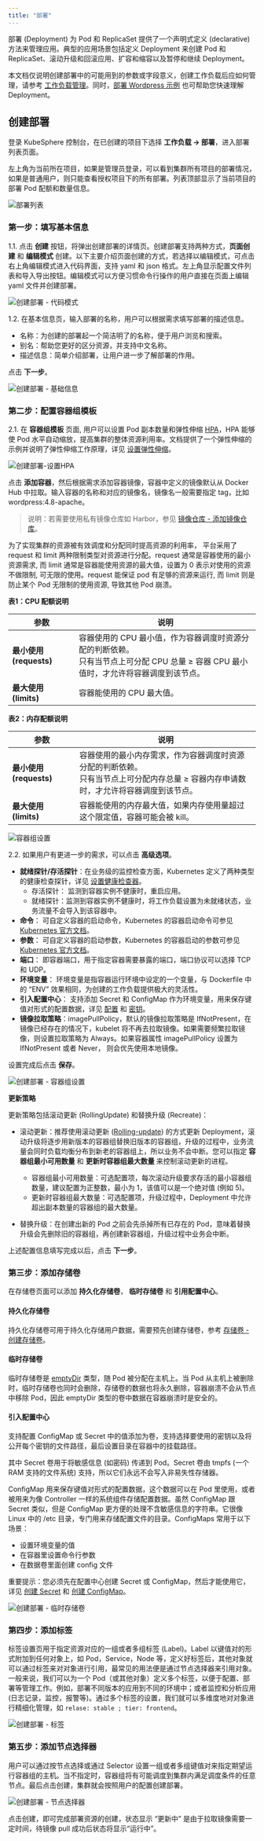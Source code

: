 ```yaml
---
title: "部署"
---
```


部署 (Deployment) 为 Pod 和 ReplicaSet 提供了一个声明式定义 (declarative) 方法来管理应用。典型的应用场景包括定义 Deployment 来创建 Pod 和 ReplicaSet、滚动升级和回滚应用、扩容和缩容以及暂停和继续 Deployment。

本文档仅说明创建部署中的可能用到的参数或字段意义，创建工作负载后应如何管理，请参考 [工作负载管理](../../workload/workload-management/)。同时，[部署 Wordpress 示例](../../quick-start/wordpress-deployment/) 也可帮助您快速理解 Deployment。

## 创建部署

登录 KubeSphere 控制台，在已创建的项目下选择 **工作负载 → 部署**，进入部署列表页面。

左上角为当前所在项目，如果是管理员登录，可以看到集群所有项目的部署情况，如果是普通用户，则只能查看授权项目下的所有部署。列表顶部显示了当前项目的部署 Pod 配额和数量信息。

![部署列表](/ae_deployment_list.png)

### 第一步：填写基本信息

1.1. 点击 **创建** 按钮，将弹出创建部署的详情页。创建部署支持两种方式，**页面创建** 和 **编辑模式** 创建。以下主要介绍页面创建的方式，若选择以编辑模式，可点击右上角编辑模式进入代码界面，支持 yaml 和 json 格式。左上角显示配置文件列表和导入导出按钮。编辑模式可以方便习惯命令行操作的用户直接在页面上编辑 yaml 文件并创建部署。

![创建部署 - 代码模式](/ae_deployment_command.png)


1.2. 在基本信息页，输入部署的名称，用户可以根据需求填写部署的描述信息。

- 名称：为创建的部署起一个简洁明了的名称，便于用户浏览和搜索。
- 别名：帮助您更好的区分资源，并支持中文名称。
- 描述信息：简单介绍部署，让用户进一步了解部署的作用。

点击 **下一步**。

![创建部署 - 基础信息](/ae_deployment_create_basic.png)

### 第二步：配置容器组模板

2.1. 在 **容器组模板** 页面, 用户可以设置 Pod 副本数量和弹性伸缩 [HPA](https://kubernetes.io/docs/tasks/run-application/horizontal-pod-autoscale-walkthrough)，HPA 能够使 Pod 水平自动缩放，提高集群的整体资源利用率。文档提供了一个弹性伸缩的示例并说明了弹性伸缩工作原理，详见 [设置弹性伸缩](../../quick-start/hpa)。

![创建部署-设置HPA](/ae_deployment_HPA_setting.png)

点击 **添加容器**，然后根据需求添加容器镜像，容器中定义的镜像默认从 Docker Hub 中拉取。输入容器的名称和对应的镜像名，镜像名一般需要指定 tag，比如 wordpress:4.8-apache。

> 说明：若需要使用私有镜像仓库如 Harbor，参见 [镜像仓库 - 添加镜像仓库](../../platform-management/image-registry/#添加镜像仓库)。

为了实现集群的资源被有效调度和分配同时提高资源的利用率， 平台采用了 request 和 limit 两种限制类型对资源进行分配。request 通常是容器使用的最小资源需求, 而 limit 通常是容器能使用资源的最大值，设置为 0 表示对使用的资源不做限制, 可无限的使用。request 能保证 pod 有足够的资源来运行, 而 limit 则是防止某个 Pod 无限制的使用资源, 导致其他 Pod 崩溃。

**表1：CPU 配额说明**

|参数|说明|
|---|---|
|**最小使用 (requests)**|容器使用的 CPU 最小值，作为容器调度时资源分配的判断依赖。<br> 只有当节点上可分配 CPU 总量 ≥ 容器 CPU 最小值时，才允许将容器调度到该节点。|
|**最大使用 (limits)**|容器能使用的 CPU 最大值。|

**表2：内存配额说明**

|参数|说明|
|---|---|
|**最小使用 (requests)**|容器使用的最小内存需求，作为容器调度时资源分配的判断依赖。<br> 只有当节点上可分配内存总量 ≥ 容器内存申请数时，才允许将容器调度到该节点。|
|**最大使用 (limits)**|容器能使用的内存最大值，如果内存使用量超过这个限定值，容器可能会被 kill。|

![容器组设置](https://pek3b.qingstor.com/kubesphere-docs/png/20190311181750.png)

2.2. 如果用户有更进一步的需求，可以点击 **高级选项**。

- **就绪探针/存活探针**：在业务级的监控检查方面，Kubernetes 定义了两种类型的健康检查探针，详见 [设置健康检查器](../../workload/health-check)。
   - 存活探针： 监测到容器实例不健康时，重启应用。
   - 就绪探针：监测到容器实例不健康时，将工作负载设置为未就绪状态，业务流量不会导入到该容器中。
- **命令**： 可自定义容器的启动命令，Kubernetes 的容器启动命令可参见 [Kubernetes 官方文档](https://kubernetes.io/docs/tasks/inject-data-application/define-command-argument-container/#run-a-command-in-a-shell)。
- **参数**： 可自定义容器的启动参数，Kubernetes 的容器启动的参数可参见 [Kubernetes 官方文档](https://kubernetes.io/docs/tasks/inject-data-application/define-command-argument-container/)。
- **端口**： 即容器端口，用于指定容器需要暴露的端口，端口协议可以选择 TCP 和 UDP。
- **环境变量**： 环境变量是指容器运行环境中设定的一个变量，与 Dockerfile 中的 “ENV” 效果相同，为创建的工作负载提供极大的灵活性。
- **引入配置中心**： 支持添加 Secret 和 ConfigMap 作为环境变量，用来保存键值对形式的配置数据，详见 [配置](../../configuration/configmaps) 和 [密钥](../../configuration/secrets)。 
- **镜像拉取策略**：imagePullPolicy，默认的镜像拉取策略是 IfNotPresent，在镜像已经存在的情况下，kubelet 将不再去拉取镜像。如果需要频繁拉取镜像，则设置拉取策略为 Always。如果容器属性 imagePullPolicy 设置为 IfNotPresent 或者 Never， 则会优先使用本地镜像。

设置完成后点击 **保存**。

![创建部署 - 容器组设置](/ae_deployment_container_setting-2.png)

**更新策略**

更新策略包括滚动更新 (RollingUpdate) 和替换升级 (Recreate)：

- 滚动更新：推荐使用滚动更新 ([Rolling-update](https://kubernetes.io/docs/reference/generated/kubectl/kubectl-commands#rolling-update)) 的方式更新 Deployment，滚动升级将逐步用新版本的容器组替换旧版本的容器组，升级的过程中，业务流量会同时负载均衡分布到新老的容器组上，所以业务不会中断。您可以指定 **容器组最小可用数量** 和 **更新时容器组最大数量** 来控制滚动更新的进程。

   - 容器组最小可用数量：可选配置项，每次滚动升级要求存活的最小容器组数量，建议配置为正整数，最小为 1，该值可以是一个绝对值 (例如 5)。
   - 更新时容器组最大数量：可选配置项，升级过程中，Deployment 中允许超出副本数量的容器组的最大数量。

- 替换升级：在创建出新的 Pod 之前会先杀掉所有已存在的 Pod，意味着替换升级会先删除旧的容器组，再创建新容器组，升级过程中业务会中断。   

上述配置信息填写完成以后，点击 **下一步**。

### 第三步：添加存储卷

在存储卷页面可以添加 **持久化存储卷**， **临时存储卷** 和 **引用配置中心**。

#### 持久化存储卷

持久化存储卷可用于持久化存储用户数据，需要预先创建存储卷，参考 [存储卷 - 创建存储卷](../../storage/pvc)。

#### 临时存储卷

临时存储卷是 [emptyDir](https://kubernetes.cn/docs/concepts/storage/volumes/#emptydir) 类型，随 Pod 被分配在主机上。当 Pod 从主机上被删除时，临时存储卷也同时会删除，存储卷的数据也将永久删除，容器崩溃不会从节点中移除 Pod，因此 emptyDir 类型的卷中数据在容器崩溃时是安全的。

#### 引入配置中心

支持配置 ConfigMap 或 Secret 中的值添加为卷，支持选择要使用的密钥以及将公开每个密钥的文件路径，最后设置目录在容器中的挂载路径。

其中 Secret 卷用于将敏感信息 (如密码) 传递到 Pod。Secret 卷由 tmpfs (一个 RAM 支持的文件系统) 支持，所以它们永远不会写入非易失性存储器。

ConfigMap 用来保存键值对形式的配置数据，这个数据可以在 Pod 里使用，或者被用来为像 Controller 一样的系统组件存储配置数据。虽然 ConfigMap 跟 Secret 类似，但是 ConfigMap 更方便的处理不含敏感信息的字符串。它很像 Linux 中的 /etc 目录，专门用来存储配置文件的目录。ConfigMaps 常用于以下场景：

- 设置环境变量的值
- 在容器里设置命令行参数
- 在数据卷里面创建 config 文件

重要提示：您必须先在配置中心创建 Secret 或 ConfigMap，然后才能使用它，详见 [创建 Secret](../../configuration/secrets/#创建-secret) 和 [创建 ConfigMap](../../configuration/configmaps)。


![创建部署 - 临时存储卷](/ae_deployment_pvc_create1.png)

### 第四步：添加标签

标签设置页用于指定资源对应的一组或者多组标签 (Label)。Label 以键值对的形式附加到任何对象上，如 Pod，Service，Node 等，定义好标签后，其他对象就可以通过标签来对对象进行引用，最常见的用法便是通过节点选择器来引用对象。一般来说，我们可以为一个 Pod（或其他对象）定义多个标签，以便于配置、部署等管理工作。例如，部署不同版本的应用到不同的环境中；或者监控和分析应用 (日志记录，监控，报警等)。通过多个标签的设置，我们就可以多维度地对对象进行精细化管理，如 `relase: stable ; tier: frontend`。

![创建部署 - 标签](/ae_deployment_label.png)

### 第五步：添加节点选择器

用户可以通过按节点选择或通过 Selector 设置一组或者多组键值对来指定期望运行容器组的主机。当不指定时，容器组将有可能调度到集群内满足调度条件的任意节点。最后点击创建，集群就会按照用户的配置创建部署。

![创建部署 - 节点选择器](/ae_deployment_nodeselector.png)

点击创建，即可完成部署资源的创建，状态显示 “更新中” 是由于拉取镜像需要一定时间，待镜像 pull 成功后状态将显示“运行中”。
 
